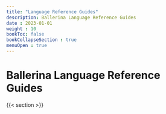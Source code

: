 ```yaml
---
title: "Language Reference Guides"
description: Ballerina Language Reference Guides
date : 2023-01-01
weight : 10
bookToc: false
bookCollapseSection : true
menuOpen : true
---
```



# Ballerina Language Reference Guides

{{< section >}}